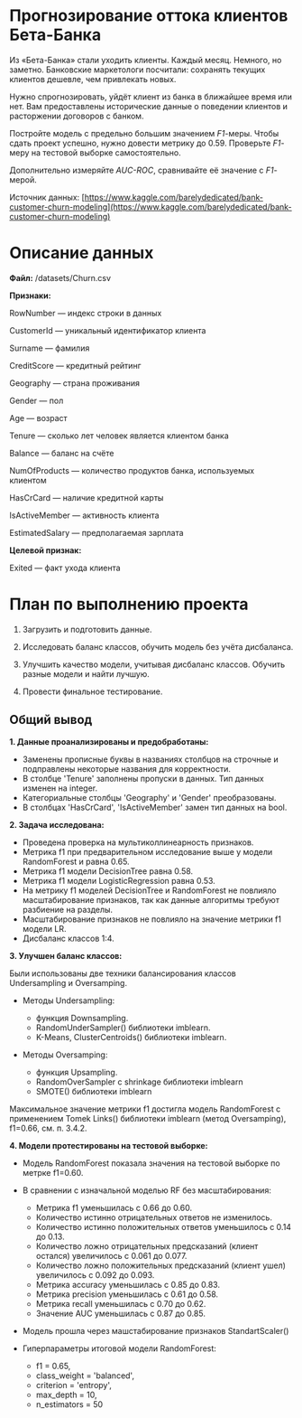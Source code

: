 # Прогнозирование оттока клиентов Бета-Банка
Из «Бета-Банка» стали уходить клиенты. Каждый месяц. Немного, но заметно. Банковские маркетологи посчитали: сохранять текущих клиентов дешевле, чем привлекать новых.

Нужно спрогнозировать, уйдёт клиент из банка в ближайшее время или нет. Вам предоставлены исторические данные о поведении клиентов и расторжении договоров с банком. 

Постройте модель с предельно большим значением *F1*-меры. Чтобы сдать проект успешно, нужно довести метрику до 0.59. Проверьте *F1*-меру на тестовой выборке самостоятельно.

Дополнительно измеряйте *AUC-ROC*, сравнивайте её значение с *F1*-мерой.

Источник данных: [https://www.kaggle.com/barelydedicated/bank-customer-churn-modeling](https://www.kaggle.com/barelydedicated/bank-customer-churn-modeling)

# Описание данных
**Файл:** /datasets/Churn.csv

**Признаки:**


RowNumber — индекс строки в данных

CustomerId — уникальный идентификатор клиента

Surname — фамилия

CreditScore — кредитный рейтинг

Geography — страна проживания

Gender — пол

Age — возраст

Tenure — сколько лет человек является клиентом банка

Balance — баланс на счёте

NumOfProducts — количество продуктов банка, используемых клиентом

HasCrCard — наличие кредитной карты

IsActiveMember — активность клиента

EstimatedSalary — предполагаемая зарплата


**Целевой признак:**

Exited — факт ухода клиента

# План по выполнению проекта
1. Загрузить и подготовить данные.

2. Исследовать баланс классов, обучить модель без учёта дисбаланса.

3. Улучшить качество модели, учитывая дисбаланс классов. Обучить разные модели и найти лучшую.

4. Провести финальное тестирование.

## Общий вывод 

**1. Данные проанализированы и предобработаны:**

- Заменены прописные буквы в названиях столбцов на строчные и подправлены некоторые названия для корректности.
- В столбце 'Tenure' заполнены пропуски в данных. Тип данных изменен на integer.
- Категориальные столбцы 'Geography' и 'Gender' преобразованы.
- В столбцах 'HasCrCard', 'IsActiveMember' замен тип данных на bool.

**2. Задача исследована:**

- Проведена проверка на мультиколлинеарность признаков.
- Метрика f1 при предварительном исследование выше у модели RandomForest и равна 0.65. 
- Метрика f1 модели DecisionTree равна 0.58.
- Метрика f1 модели LogisticRegression равна 0.53.
- На метрику f1 моделей DecisionTree и RandomForest не повлияло масштабирование признаков, так как данные алгоритмы требуют разбиение на разделы.
- Масштабирование признаков не повлияло на значение метрики f1 модели LR.
- Дисбаланс классов 1:4.

**3. Улучшен баланс классов:**

Были использованы две техники балансирования классов Undersampling и Oversamping.

  - Методы Undersampling: 
    - функция Downsampling.
    - RandomUnderSampler() библиотеки imblearn.
    - K-Means, ClusterCentroids() библиотеки imblearn.
    
  - Методы Oversamping: 
     - функция Upsampling.
     - RandomOverSampler c shrinkage библиотеки imblearn
     - SMOTE()  библиотеки imblearn

Максимальное значение метрики f1 достигла модель RandomForest с применением Tomek Links() библиотеки imblearn (метод  Oversamping), f1=0.66,  см. п. 3.4.2. 

**4. Модели протестированы на тестовой выборке:** 

- Модель RandomForest показала значения на тестовой выборке по метрке f1=0.60.

- В сравнении с изначальной моделью RF без масштабирования: 
   - Метрика f1 уменьшилась с 0.66 до 0.60.
   - Количество истинно отрицательных ответов не изменилось. 
   - Количество истинно положительных ответов уменьшилось с 0.14 до 0.13.
   - Количество ложно отрицательных предсказаний (клиент остался) увеличилось с 0.061 до 0.077.
   - Количество ложно положительных предсказаний (клиент ушел) увеличилось с 0.092 до 0.093. 
   - Метрика accuracy уменьшилась с 0.85 до 0.83.
   - Метрика precision уменьшилась с 0.61 до 0.58.
   - Метрика recall уменьшилась с 0.70 до 0.62.
   - Значение AUC уменьшилась с 0.87 до 0.85.

- Модель прошла через машстабирование признаков StandartScaler()
- Гиперпараметры итоговой модели RandomForest: 
   - f1 = 0.65, 
   - class_weight = 'balanced',
   - criterion = 'entropy',
   - max_depth = 10,
   - n_estimators = 50
